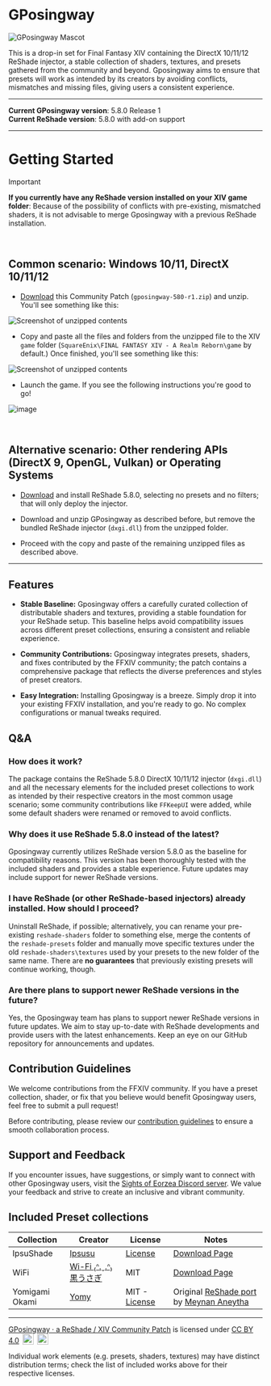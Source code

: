 # GPosingway

![GPosingway Mascot](https://github.com/gposingway/gposingway/assets/18711130/c919c030-dff2-47e8-905d-f52d098aaa45)

This is a drop-in set for Final Fantasy XIV containing the DirectX 10/11/12 ReShade injector, a stable collection of shaders, textures, and presets gathered from the community and beyond. Gposingway aims to ensure that presets will work as intended by its creators by avoiding conflicts, mismatches and missing files, giving users a consistent experience.

---

**Current GPosingway version**: 5.8.0 Release 1  
**Current ReShade version**: 5.8.0 with add-on support

---

# Getting Started 

> [!IMPORTANT]
> **If you currently have any ReShade version installed on your XIV game folder**: Because of the possibility of conflicts with pre-existing, mismatched shaders, it is not advisable to merge Gposingway with a previous ReShade installation.

<br>

## Common scenario: Windows 10/11, DirectX 10/11/12

* [Download](https://github.com/gposingway/gposingway/releases/download/5.8.0R1/gposingway-580-r1.zip) this Community Patch (`gposingway-580-r1.zip`) and unzip. You'll see something like this:  
<img src='https://github.com/gposingway/gposingway/assets/18711130/5418bba7-784c-41eb-b751-b8310176d27b' alt='Screenshot of unzipped contents'>

* Copy and paste all the files and folders from the unzipped file to the XIV `game` folder (`SquareEnix\FINAL FANTASY XIV - A Realm Reborn\game` by default.) Once finished, you'll see something like this:

<img src='https://github.com/gposingway/gposingway/assets/18711130/a896aa20-8970-4a80-8328-3bf030db22ab' alt='Screenshot of unzipped contents'>

* Launch the game. If you see the following instructions you're good to go!

![image](https://github.com/gposingway/gposingway/assets/18711130/65ef0e5f-f49e-4903-9105-acd9bb9c41e9)

<br>

## Alternative scenario: Other rendering APIs (DirectX 9, OpenGL, Vulkan) or Operating Systems

* [Download](https://www.mediafire.com/file/jtf9igqacroz5mz/ReShade_Setup_5.8.0.exe/file) and install ReShade 5.8.0, selecting no presets and no filters; that will only deploy the injector.

* Download and unzip GPosingway as described before, but remove the bundled ReShade injector (`dxgi.dll`) from the unzipped folder.
  
* Proceed with the copy and paste of the remaining unzipped files as described above.

---

## Features

- **Stable Baseline:** Gposingway offers a carefully curated collection of distributable shaders and textures, providing a stable foundation for your ReShade setup. This baseline helps avoid compatibility issues across different preset collections, ensuring a consistent and reliable experience.

- **Community Contributions:** Gposingway integrates presets, shaders, and fixes contributed by the FFXIV community; the patch contains a comprehensive package that reflects the diverse preferences and styles of preset creators.

- **Easy Integration:** Installing Gposingway is a breeze. Simply drop it into your existing FFXIV installation, and you're ready to go. No complex configurations or manual tweaks required.

## Q&A

### How does it work?

The package contains the ReShade 5.8.0 DirectX 10/11/12 injector (`dxgi.dll`) and all the necessary elements for the included preset collections to work as intended by their respective creators in the most common usage scenario; some community contributions like `FFKeepUI` were added, while some default shaders were renamed or removed to avoid conflicts.

### Why does it use ReShade 5.8.0 instead of the latest?

Gposingway currently utilizes ReShade version 5.8.0 as the baseline for compatibility reasons. This version has been thoroughly tested with the included shaders and provides a stable experience. Future updates may include support for newer ReShade versions.

### I have ReShade (or other ReShade-based injectors) already installed. How should I proceed?

Uninstall ReShade, if possible; alternatively, you can rename your pre-existing `reshade-shaders` folder to something else, merge the contents of the `reshade-presets` folder and manually move specific textures under the old `reshade-shaders\textures` used by your presets to the new folder of the same name. There are **no guarantees** that previously existing presets will continue working, though.

### Are there plans to support newer ReShade versions in the future?

Yes, the Gposingway team has plans to support newer ReShade versions in future updates. We aim to stay up-to-date with ReShade developments and provide users with the latest enhancements. Keep an eye on our GitHub repository for announcements and updates.

## Contribution Guidelines

We welcome contributions from the FFXIV community. If you have a preset collection, shader, or fix that you believe would benefit Gposingway users, feel free to submit a pull request!

Before contributing, please review our [contribution guidelines](CONTRIBUTING.md) to ensure a smooth collaboration process.

## Support and Feedback

If you encounter issues, have suggestions, or simply want to connect with other Gposingway users, visit the [Sights of Eorzea Discord server](https://discord.com/servers/sights-of-eorzea-1124828911700811957). We value your feedback and strive to create an inclusive and vibrant community.

## Included Preset collections

| Collection | Creator | License | Notes |
| --- | --- | --- | --- |
| IpsuShade | [Ipsusu](https://twitter.com/ipsusu) | [License](https://github.com/ipsusu/IpsuShade/blob/master/LICENSE.md) | [Download Page](https://github.com/ipsusu/IpsuShade)  |
| WiFi | [Wi-Fi ₍ᐢ.ˬ.ᐢ₎ 黒うさぎ](https://twitter.com/wifi_photospire) | MIT | [Download Page](https://potatoworshiper.wixsite.com/jagaimo-no-sekai/wifi-presets)  |
| Yomigami Okami | [Yomy](https://twitter.com/Yomigammy) | MIT - [License](https://github.com/MeynanAneytha/YomigamiOkami-reshade-shaders/blob/main/LICENSE) | Original [ReShade port](https://github.com/MeynanAneytha/YomigamiOkami-reshade-shaders#yomigamiokami-reshade-560-port) by [Meynan Aneytha](https://twitter.com/meynan_ffxiv) |
---

[GPosingway · a ReShade / XIV Community Patch](https://github.com/gposingway/gposingway/tree/main) is licensed under [CC BY 4.0](http://creativecommons.org/licenses/by/4.0/?ref=chooser-v1) 
<img style="height:22px!important;margin-left:3px;vertical-align:text-bottom;" src="https://mirrors.creativecommons.org/presskit/icons/cc.svg?ref=chooser-v1">
<img style="height:22px!important;margin-left:3px;vertical-align:text-bottom;" src="https://mirrors.creativecommons.org/presskit/icons/by.svg?ref=chooser-v1">

Individual work elements (e.g. presets, shaders, textures) may have distinct distribution terms; check the list of included works above for their respective licenses.
